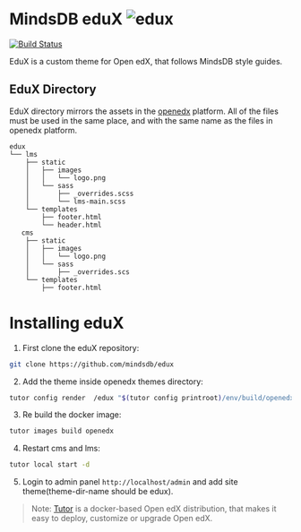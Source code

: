 # MindsDB eduX ![edux](https://img.shields.io/badge/Open%20edX-theme-green?style=for-the-badge&logo=appveyor)

[![Build Status](https://travis-ci.org/mindsdb/edux.svg?branch=master)](https://travis-ci.org/mindsdb/edux)

EduX is a custom theme for Open edX, that follows MindsDB style guides.

## EduX Directory 

EduX directory mirrors the assets in the [openedx](https://github.com/edx/edx-platform/tree/master/themes) platform. All of the files must be used in the same place, and with the same name as the files in openedx platform.
```
edux
└── lms
    ├── static
    │   ├── images
    │   │   └── logo.png
    │   └── sass
    │       ├── _overrides.scss
    │       └── lms-main.scss
    └── templates
        ├── footer.html
        └── header.html
   cms
    ├── static
    │   ├── images
    │   │   └── logo.png
    │   └── sass
    │       ├── _overrides.scs
    └── templates
        ├── footer.html
```

# Installing eduX
1. First clone the eduX repository:
```sh
git clone https://github.com/mindsdb/edux
```
2. Add the theme inside openedx themes directory:
```sh
tutor config render  /edux "$(tutor config printroot)/env/build/openedx/themes/edux"
```
3. Re build the docker image:
```sh
tutor images build openedx
```
4. Restart cms and lms:
```sh
tutor local start -d
```
5. Login to admin panel `http://localhost/admin` and add site theme(theme-dir-name should be edux). 
> Note: [Tutor](https://docs.tutor.overhang.io/) is a docker-based Open edX distribution, that makes it easy to deploy, customize or upgrade Open edX.

